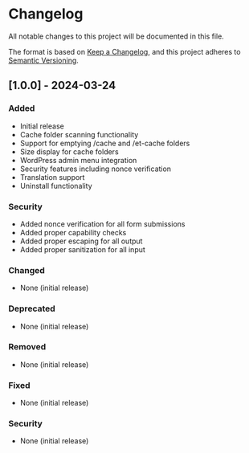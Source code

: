 # Changelog

All notable changes to this project will be documented in this file.

The format is based on [Keep a Changelog](https://keepachangelog.com/en/1.0.0/),
and this project adheres to [Semantic Versioning](https://semver.org/spec/v2.0.0.html).

## [1.0.0] - 2024-03-24

### Added
- Initial release
- Cache folder scanning functionality
- Support for emptying /cache and /et-cache folders
- Size display for cache folders
- WordPress admin menu integration
- Security features including nonce verification
- Translation support
- Uninstall functionality

### Security
- Added nonce verification for all form submissions
- Added proper capability checks
- Added proper escaping for all output
- Added proper sanitization for all input

### Changed
- None (initial release)

### Deprecated
- None (initial release)

### Removed
- None (initial release)

### Fixed
- None (initial release)

### Security
- None (initial release) 